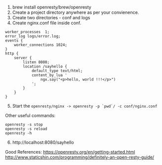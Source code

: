 1. brew install openresty/brew/openresty
2. Create a project directory anywhere as per your convienence.
3. Create two directories - conf and logs
4. Create nginx.conf file inside conf.
```$xslt
worker_processes  1;
error_log logs/error.log;
events {
    worker_connections 1024;
}
http {
    server {
        listen 8080;
        location /sayhello {
            default_type text/html;
            content_by_lua '
                ngx.say("<p>hello, world !!!</p>")
            ';
        }
    }
}
```
                                      
5. Start the ```openresty/nginx -> openresty -p `pwd`/ -c conf/nginx.conf```

Other useful commands:
```
openresty -s stop
openresty -s reload
openresty -h
```

6. http://localhost:8080/sayhello

Good References:
https://openresty.org/en/getting-started.html
http://www.staticshin.com/programming/definitely-an-open-resty-guide/
